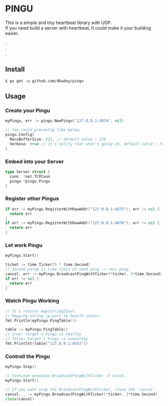 # PINGU
This is a simple and tiny heartbeat library with UDP. <br>
If you need build a server with heartbeat, It could make it your building easier. <br>

. <br>
. <br>
. <br>

## Install
```
$ go get -u github.com/dbadoy/pingu
```

## Usage

### Create your Pingu
```go
myPingu, err := pingu.NewPingu("127.0.0.1:4874", nil)

// You could preconfig like below,
pingu.Config{
  RecvBufferSize: 512, // default value : 256
  Verbose: true // It's notify that what's going on, default value : false
}
```

### Embed into your Server
```go
type Server struct {
  conn  *net.TCPConn
  pingu *pingu.Pingu
}
```

### Register other Pingus
```go
if err := myPingu.RegisterWithRawAddr("127.0.0.1:4875"); err != nil {
  return err
}
if err := myPingu.RegisterWithRawAddr("127.0.0.1:4876"); err != nil {
  return err
}
```

### Let work Pingu
```go
myPingu.Start()

ticket := time.Ticker(5 * time.Second)
// Second param is time limit of send ping -> recv pong.
cancel, err := myPingu.BroadcastPingWithTicker(*ticker, 3*time.Second)
if err != nil {
  return err
}
```

### Watch Pingu Working
```go
// It's returns map[string]bool.
// Mapping string ip:port to health status.
fmt.Println(myPingu.PingTable())

table := myPingu.PingTable()
// true: target's Pingu is healthy
// false: target's Pingu is unhealthy
fmt.Printlnt(table["127.0.0.1:8552"])
```

### Controll the Pingu
```go
myPingu.Stop()
```
```go
// Continue previous BroadcastPingWithTicker if exist.
myPingu.Start()

// If you want stop the BroadcastPingWithTicker, close the 'cancel'.
cancel, _ := myPingu.BroadcastPingWithTicker(*ticker, 3*time.Second)
close(cancel)
```



